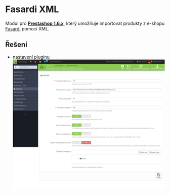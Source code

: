 # Fasardi XML

Modul pro __[Prestashop 1.6.x](https://www.prestashop.com/)__, který umožňuje importovat produkty z e-shopu [Fasardi](http://www.fasardi.com/) pomocí XML.

## Řešení

* nastavení pluginu
  ![nastaveni-plugini](screen-settings.png)